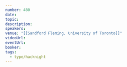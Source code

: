 ```yaml
---
number: 480
date: 
topic: 
description: 
speakers: 
venue: "[[Sandford Fleming, University of Toronto]]"
videoUrl: 
eventUrl: 
booker: 
tags:
  - type/hacknight
---
```

